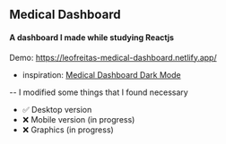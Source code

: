 ## Medical Dashboard
#### A dashboard I made while studying Reactjs

Demo: https://leofreitas-medical-dashboard.netlify.app/

- inspiration: [Medical Dashboard Dark Mode](https://www.uplabs.com/posts/medical-dashboard-dark-mode-2ae66577-c8e9-4626-9520-fc37e491bd0d "Medical Dashboard Dark Mode")

-- I modified some things that I found necessary

- ✅ Desktop version
- ❌ Mobile version (in progress)
- ❌ Graphics (in progress)
